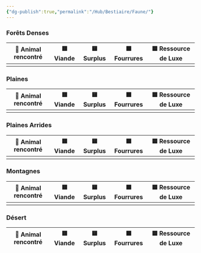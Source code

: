 ```yaml
---
{"dg-publish":true,"permalink":"/Hub/Bestiaire/Faune/"}
---
```



### Forêts Denses

| 🐾 Animal rencontré | 🟥 Viande | 🟨 Surplus | 🟩 Fourrures | 🟦 Ressource de Luxe |
| ------------------- | :-------: | :--------: | :----------: | :------------------: |
|                     |           |            |              |                      |

### Plaines

| 🐾 Animal rencontré | 🟥 Viande | 🟨 Surplus | 🟩 Fourrures | 🟦 Ressource de Luxe |
| ------------------- | :-------: | :--------: | :----------: | :------------------: |
|                     |           |            |              |                      |

### Plaines Arrides

| 🐾 Animal rencontré | 🟥 Viande | 🟨 Surplus | 🟩 Fourrures | 🟦 Ressource de Luxe |
| ------------------- | :-------: | :--------: | :----------: | :------------------: |
|                     |           |            |              |                      |
### Montagnes

| 🐾 Animal rencontré | 🟥 Viande | 🟨 Surplus | 🟩 Fourrures | 🟦 Ressource de Luxe |
| ------------------- | :-------: | :--------: | :----------: | :------------------: |
|                     |           |            |              |                      |

### Désert

| 🐾 Animal rencontré | 🟥 Viande | 🟨 Surplus | 🟩 Fourrures | 🟦 Ressource de Luxe |
| ------------------- | :-------: | :--------: | :----------: | :------------------: |